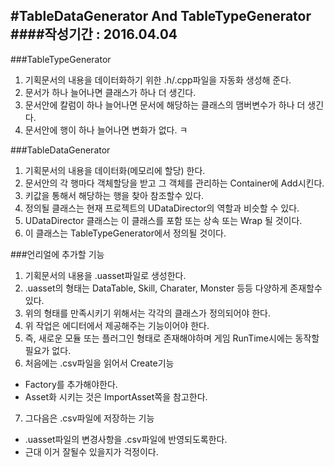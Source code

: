 #TableDataGenerator And TableTypeGenerator
####작성기간 : 2016.04.04
---
###TableTypeGenerator
1. 기획문서의 내용을 데이터화하기 위한 .h/.cpp파일을 자동화 생성해 준다.
2. 문서가 하나 늘어나면 클래스가 하나 더 생긴다.
3. 문서안에 칼럼이 하나 늘어나면 문서에 해당하는 클래스의 맴버변수가 하나 더 생긴다.
4. 문서안에 행이 하나 늘어나면 변화가 없다. ㅋ

###TableDataGenerator
1. 기획문서의 내용을 데이터화(메모리에 할당) 한다.
2. 문서안의 각 행마다 객체할당을 받고 그 객체를 관리하는 Container에 Add시킨다.
3. 키값을 통해서 해당하는 행을 찾아 참조할수 있다.
4. 정의될 클래스는 현재 프로젝트의 UDataDirector의 역할과 비슷할 수 있다.
5. UDataDirector 클래스는 이 클래스를 포함 또는 상속 또는 Wrap 될 것이다.
6. 이 클래스는 TableTypeGenerator에서 정의될 것이다.

###언리얼에 추가할 기능
1. 기획문서의 내용을 .uasset파일로 생성한다.
2. .uasset의 형태는 DataTable, Skill, Charater, Monster 등등 다양하게 존재할수 있다.
3. 위의 형태를 만족시키기 위해서는 각각의 클래스가 정의되어야 한다.
4. 위 작업은 에디터에서 제공해주는 기능이어야 한다.
5. 즉, 새로운 모듈 또는 플러그인 형태로 존재해야하며 게임 RunTime시에는 동작할 필요가 없다.
6. 처음에는 .csv파일을 읽어서 Create기능
  - Factory를 추가해야한다.
  - Asset화 시키는 것은 ImportAsset쪽을 참고한다.
7. 그다음은 .csv파일에 저장하는 기능
  - .uasset파일의 변경사항을 .csv파일에 반영되도록한다.
  - 근대 이거 잘될수 있을지가 걱정이다.
